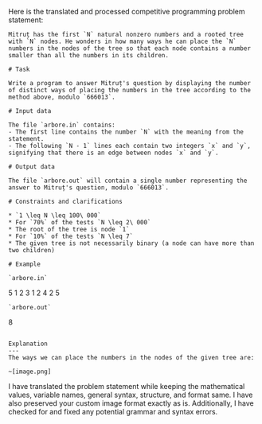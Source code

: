 Here is the translated and processed competitive programming problem statement:

```
Mitruț has the first `N` natural nonzero numbers and a rooted tree with `N` nodes. He wonders in how many ways he can place the `N` numbers in the nodes of the tree so that each node contains a number smaller than all the numbers in its children.

# Task

Write a program to answer Mitruț's question by displaying the number of distinct ways of placing the numbers in the tree according to the method above, modulo `666013`.

# Input data

The file `arbore.in` contains:
- The first line contains the number `N` with the meaning from the statement.
- The following `N - 1` lines each contain two integers `x` and `y`, signifying that there is an edge between nodes `x` and `y`.

# Output data

The file `arbore.out` will contain a single number representing the answer to Mitruț's question, modulo `666013`.

# Constraints and clarifications

* `1 \leq N \leq 100\ 000`
* For `70%` of the tests `N \leq 2\ 000`
* The root of the tree is node `1`
* For `10%` of the tests `N \leq 7`
* The given tree is not necessarily binary (a node can have more than two children)

# Example

`arbore.in`
```
5
1 2
3 1
2 4
2 5
```
`arbore.out`
```
8
```

Explanation
---
The ways we can place the numbers in the nodes of the given tree are:

~[image.png]
```

I have translated the problem statement while keeping the mathematical values, variable names, general syntax, structure, and format same. I have also preserved your custom image format exactly as is. Additionally, I have checked for and fixed any potential grammar and syntax errors.